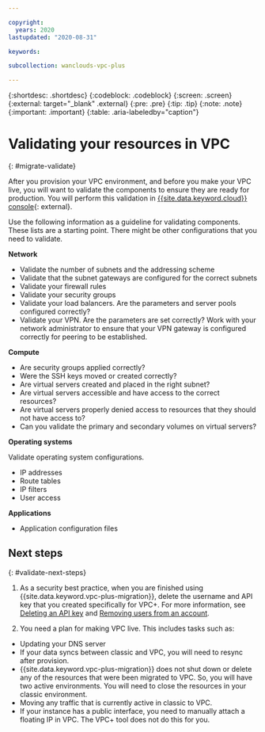 ```yaml
---

copyright:
  years: 2020
lastupdated: "2020-08-31"

keywords:

subcollection: wanclouds-vpc-plus

---
```


{:shortdesc: .shortdesc}
{:codeblock: .codeblock}
{:screen: .screen}
{:external: target="_blank" .external}
{:pre: .pre}
{:tip: .tip}
{:note: .note}
{:important: .important}
{:table: .aria-labeledby="caption"}

# Validating your resources in VPC
{: #migrate-validate}

After you provision your VPC environment, and before you make your VPC live, you will want to validate the components to ensure they are ready for production. You will perform this validation in [{{site.data.keyword.cloud}} console](https://cloud.ibm.com/vpc-ext/vpcLayout){: external}.

Use the following information as a guideline for validating components. These lists are a starting point. There might be other configurations that you need to validate.

**Network**
- Validate the number of subnets and the addressing scheme
- Validate that the subnet gateways are configured for the correct subnets
- Validate your firewall rules
- Validate your security groups
- Validate your load balancers. Are the parameters and server pools configured correctly?
- Validate your VPN. Are the parameters are set correctly? Work with your network administrator to ensure that your VPN gateway is configured correctly for peering to be established.

**Compute**
- Are security groups applied correctly?
- Were the SSH keys moved or created correctly?
- Are virtual servers created and placed in the right subnet?
- Are virtual servers accessible and have access to the correct resources?
- Are virtual servers properly denied access to resources that they should not have access to?
- Can you validate the primary and secondary volumes on virtual servers?

**Operating systems**

Validate operating system configurations.
* IP addresses
* Route tables
* IP filters
* User access

**Applications**

* Application configuration files

## Next steps
{: #validate-next-steps}

1. As a security best practice, when you are finished using {{site.data.keyword.vpc-plus-migration}}, delete the username and API key that you created specifically for VPC+. For more information, see [Deleting an API key](/docs/account?topic=account-userapikey#delete_user_key) and [Removing users from an account](/docs/account?topic=account-remove).

2. You need a plan for making VPC live. This includes tasks such as:
  * Updating your DNS server
  * If your data syncs between classic and VPC, you will need to resync after provision.
  * {{site.data.keyword.vpc-plus-migration}} does not shut down or delete any of the resources that were been migrated to VPC. So, you will have two active environments. You will need to close the resources in your classic environment.
  * Moving any traffic that is currently active in classic to VPC.
  * If your instance has a public interface, you need to manually attach a floating IP in VPC. The VPC+ tool does not do this for you.
